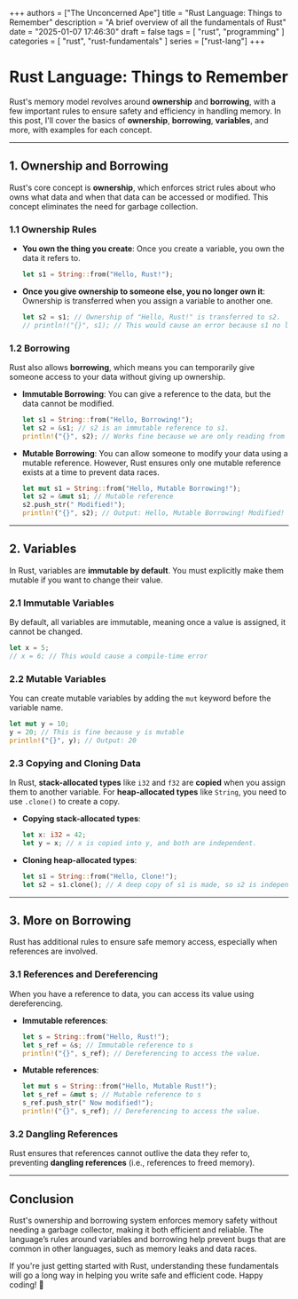 +++
authors = ["The Unconcerned Ape"]
title = "Rust Language: Things to Remember"
description = "A brief overview of all the fundamentals of Rust"
date = "2025-01-07 17:46:30"
draft = false
tags = [
    "rust",
    "programming"
]
categories = [
    "rust",
    "rust-fundamentals"
]
series = ["rust-lang"]
+++

# Rust Language: Things to Remember

Rust's memory model revolves around **ownership** and **borrowing**, with a few important rules to ensure safety and efficiency in handling memory. In this post, I'll cover the basics of **ownership**, **borrowing**, **variables**, and more, with examples for each concept.

---

## 1. Ownership and Borrowing

Rust's core concept is **ownership**, which enforces strict rules about who owns what data and when that data can be accessed or modified. This concept eliminates the need for garbage collection.

### 1.1 Ownership Rules

- **You own the thing you create**: Once you create a variable, you own the data it refers to.
  
    ```rust
    let s1 = String::from("Hello, Rust!");
    ```

- **Once you give ownership to someone else, you no longer own it**: Ownership is transferred when you assign a variable to another one.
  
    ```rust
    let s2 = s1; // Ownership of "Hello, Rust!" is transferred to s2.
    // println!("{}", s1); // This would cause an error because s1 no longer owns the data.
    ```

### 1.2 Borrowing

Rust also allows **borrowing**, which means you can temporarily give someone access to your data without giving up ownership.

- **Immutable Borrowing**: You can give a reference to the data, but the data cannot be modified.

    ```rust
    let s1 = String::from("Hello, Borrowing!");
    let s2 = &s1; // s2 is an immutable reference to s1.
    println!("{}", s2); // Works fine because we are only reading from s1.
    ```

- **Mutable Borrowing**: You can allow someone to modify your data using a mutable reference. However, Rust ensures only one mutable reference exists at a time to prevent data races.

    ```rust
    let mut s1 = String::from("Hello, Mutable Borrowing!");
    let s2 = &mut s1; // Mutable reference
    s2.push_str(" Modified!");
    println!("{}", s2); // Output: Hello, Mutable Borrowing! Modified!
    ```

---

## 2. Variables

In Rust, variables are **immutable by default**. You must explicitly make them mutable if you want to change their value.

### 2.1 Immutable Variables

By default, all variables are immutable, meaning once a value is assigned, it cannot be changed.

```rust
let x = 5; 
// x = 6; // This would cause a compile-time error
```

### 2.2 Mutable Variables

You can create mutable variables by adding the `mut` keyword before the variable name.

```rust
let mut y = 10;
y = 20; // This is fine because y is mutable
println!("{}", y); // Output: 20
```

### 2.3 Copying and Cloning Data

In Rust, **stack-allocated types** like `i32` and `f32` are **copied** when you assign them to another variable. For **heap-allocated types** like `String`, you need to use `.clone()` to create a copy.

- **Copying stack-allocated types**:

    ```rust
    let x: i32 = 42;
    let y = x; // x is copied into y, and both are independent.
    ```

- **Cloning heap-allocated types**:

    ```rust
    let s1 = String::from("Hello, Clone!");
    let s2 = s1.clone(); // A deep copy of s1 is made, so s2 is independent.
    ```

---

## 3. More on Borrowing

Rust has additional rules to ensure safe memory access, especially when references are involved.

### 3.1 References and Dereferencing

When you have a reference to data, you can access its value using dereferencing.

- **Immutable references**:

    ```rust
    let s = String::from("Hello, Rust!");
    let s_ref = &s; // Immutable reference to s
    println!("{}", s_ref); // Dereferencing to access the value.
    ```

- **Mutable references**:

    ```rust
    let mut s = String::from("Hello, Mutable Rust!");
    let s_ref = &mut s; // Mutable reference to s
    s_ref.push_str(" Now modified!");
    println!("{}", s_ref); // Dereferencing to access the value.
    ```

### 3.2 Dangling References

Rust ensures that references cannot outlive the data they refer to, preventing **dangling references** (i.e., references to freed memory).

---

## Conclusion

Rust's ownership and borrowing system enforces memory safety without needing a garbage collector, making it both efficient and reliable. The language’s rules around variables and borrowing help prevent bugs that are common in other languages, such as memory leaks and data races.

If you're just getting started with Rust, understanding these fundamentals will go a long way in helping you write safe and efficient code. Happy coding! 🚀

